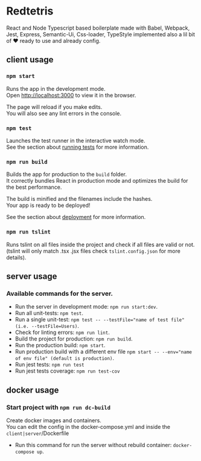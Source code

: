 # Redtetris

React and Node Typescript based boilerplate made with Babel, Webpack, Jest, Express, Semantic-Ui, Css-loader, TypeStyle implemented also a lil bit of ❤ ready to use and already config.

## client usage

### `npm start`

Runs the app in the development mode.<br />
Open [http://localhost:3000](http://localhost:3000) to view it in the browser.

The page will reload if you make edits.<br />
You will also see any lint errors in the console.

### `npm test`

Launches the test runner in the interactive watch mode.<br />
See the section about [running tests](https://facebook.github.io/create-react-app/docs/running-tests) for more information.

### `npm run build`

Builds the app for production to the `build` folder.<br />
It correctly bundles React in production mode and optimizes the build for the best performance.

The build is minified and the filenames include the hashes.<br />
Your app is ready to be deployed!

See the section about [deployment](https://facebook.github.io/create-react-app/docs/deployment) for more information.

### `npm run tslint`

Runs tslint on all files inside the project and check if all files are valid or not.<br />
(tslint will only match .tsx .jsx files check `tslint.config.json` for more details).

## server usage

### Available commands for the server.

- Run the server in development mode: `npm run start:dev`.
- Run all unit-tests: `npm test`.
- Run a single unit-test: `npm test -- --testFile="name of test file" (i.e. --testFile=Users)`.
- Check for linting errors: `npm run lint`.
- Build the project for production: `npm run build`.
- Run the production build: `npm start`.
- Run production build with a different env file `npm start -- --env="name of env file" (default is production)`.
- Run jest tests: `npm run test`
- Run jest tests coverage: `npm run test-cov`

## docker usage

### Start project with `npm run dc-build`

Create docker images and containers. <br />
You can edit the config in the docker-compose.yml and inside the `client|server`/Dockerfile

- Run this command for run the server without rebuild container: `docker-compose up`.
